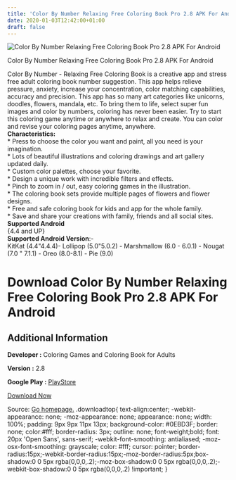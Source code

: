 ```yaml
---
title: 'Color By Number Relaxing Free Coloring Book Pro 2.8 APK For Android'
date: 2020-01-03T12:42:00+01:00
draft: false
---
```


![Color By Number Relaxing Free Coloring Book Pro 2.8 APK For Android](https://i0.wp.com/apkhome.net/wp-content/uploads/2020/01/Color-By-Number-Relaxing-Free-Coloring-Book-Pro-2.8.png "Color By Number Relaxing Free Coloring Book Pro 2.8 APK For Android")

  

Color By Number Relaxing Free Coloring Book Pro 2.8 APK For Android

Color By Number - Relaxing Free Coloring Book is a creative app and stress free adult coloring book number suggestion. This app helps relieve pressure, anxiety, increase your concentration, color matching capabilities, accuracy and precision. This app has so many art categories like unicorns, doodles, flowers, mandala, etc. To bring them to life, select super fun images and color by numbers, coloring has never been easier. Try to start this coloring game anytime or anywhere to relax and create. You can color and revise your coloring pages anytime, anywhere.  
**Characteristics:**  
\* Press to choose the color you want and paint, all you need is your imagination.  
\* Lots of beautiful illustrations and coloring drawings and art gallery updated daily.  
\* Custom color palettes, choose your favorite.  
\* Design a unique work with incredible filters and effects.  
\* Pinch to zoom in / out, easy coloring games in the illustration.  
\* The coloring book sets provide multiple pages of flowers and flower designs.  
\* Free and safe coloring book for kids and app for the whole family.  
\* Save and share your creations with family, friends and all social sites.  
**Supported Android**  
{4.4 and UP}  
**Supported Android Version**:-  
KitKat (4.4"4.4.4)- Lollipop (5.0"5.0.2) - Marshmallow (6.0 - 6.0.1) - Nougat (7.0 " 7.1.1) - Oreo (8.0-8.1) - Pie (9.0)

Download Color By Number Relaxing Free Coloring Book Pro 2.8 APK For Android
============================================================================

Additional Information
----------------------

**Developer :** Coloring Games and Coloring Book for Adults

**Version :** 2.8

**Google Play :** [PlayStore](https://play.google.com/store/apps/details?id=com.coloring.art.book.pages.number.paint.drawing)

  

[Download Now](https://store4app.co/post/color-by-number-relaxing-free-coloring-book-pro-2-8-apk-for-android_1578035078)

  
Source: [Go homepage.](https://store4app.co/post/color-by-number-relaxing-free-coloring-book-pro-2-8-apk-for-android_1578035078) .downloadtop{ text-align:center; -webkit-appearance: none; -moz-appearance: none; appearance: none; width: 100%; padding: 9px 9px 11px 13px; background-color: #0EBD3F; border: none; color:#fff; border-radius: 3px; outline: none; font-weight;bold; font: 20px 'Open Sans', sans-serif; -webkit-font-smoothing: antialiased; -moz-osx-font-smoothing: grayscale; color: #fff; cursor: pointer; border-radius:15px;-webkit-border-radius:15px;-moz-border-radius:5px;box-shadow:0 0 5px rgba(0,0,0,.2);-moz-box-shadow:0 0 5px rgba(0,0,0,.2);-webkit-box-shadow:0 0 5px rgba(0,0,0,.2) !important; }